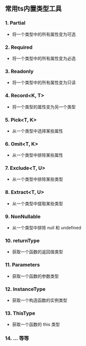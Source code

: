 ## 常用ts内置类型工具

### 1. Partial<T>

- 将一个类型中的所有属性变为可选

### 2. Required<T>

- 将一个类型中的所有属性变为必选

### 3. Readonly<T>

- 将一个类型中的所有属性变为只读

### 4. Record<K, T>

- 将一个类型的属性变为另一个类型

### 5. Pick<T, K>

- 从一个类型中选择某些属性

### 6. Omit<T, K>

- 从一个类型中排除某些属性

### 7. Exclude<T, U>

- 从一个类型中排除某些类型

### 8. Extract<T, U>

- 从一个类型中提取某些类型

### 9. NonNullable<T>

- 从一个类型中排除 null 和 undefined

### 10. returnType<T>

- 获取一个函数的返回值类型

### 11. Parameters<T>

- 获取一个函数的参数类型

### 12. InstanceType<T>

- 获取一个构造函数的实例类型

### 13. ThisType<T>

- 获取一个函数的 this 类型

### 14. ... 等等
